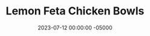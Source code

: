 ---
layout: post
title:  "Lemon Feta Chicken Bowls"
date:   2023-07-12 00:00:00 -05000
categories: 
- Recipes
- Ground Meat
permalink: /recipes/lemon-feta-bowl
image: /assets/Food/Ground Meat/Lemon Feta/lemon-feta.jpg
ing: lemonfeta-ing
facts: lemonfeta-facts
section1: Vegetables
start2: Chicken, raw, ground
section2: Meat
start3: Cheese, feta
section3: Topping
start4: 
section4: 
start5: 
section5: 
Prep: 20
Rest: 
Cook: 60
Source1: 
Source2: 
whisk: https://s.samsungfood.com/MP7PT
tags: 
- ground
- chicken
- turkey
- beef
- greek
- pepper
- cucumber
- spinach
- brown
- rice
- orzo
- vic
Description: These Greek inspired bowls feature ground chicken, feta cheese, and plenty of vegetables. It goes great mixed into a side of brown rice or orzo pasta. It's a great summertime healthy meal that I know you'll enjoy.
Instructions: 
- Heat a large pan over medium heat. Add in your diced onion, with oil, garlic, and salt. Cover, and cook until the onions turn translucent, about 5 minutes<br><br>

- Add the cucumbers, spinach, and spices (basil, onion and garlic powder, and lemon pepper) to the pan and cook for just a few minutes on medium. Squeeze in the lemon juice, and then set the vegetables aside in a bowl<br><br>

- To the now empty pan, add the chicken, oil, and garlic. Cook over medium heat until fully cooked and no longer pink. Season (basil, onion and garlic powder, lemon pepper, and black pepper), finish with lemon juice, and add the chicken to the bowl with the vegetables<br><br>

- Mix the feta into the food and serve with rice (1 cup dry brown rice)
---